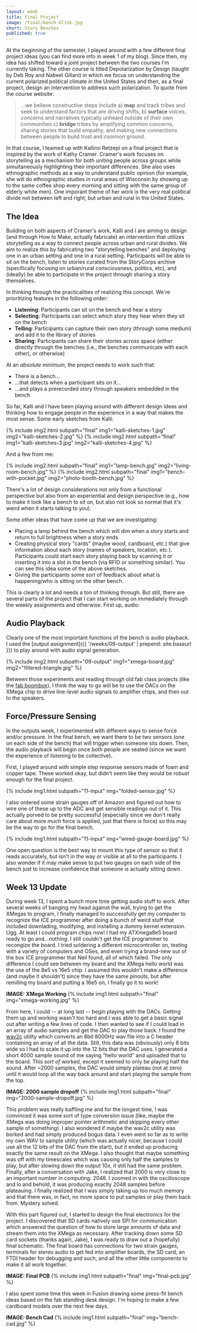 ```yaml
---
layout: week
title: Final Project
image: /final/bench-blink.jpg
short: Story Benches
published: true
---
```


At the beginning of the semester, I played around with a few different final project ideas (you can find more info in week 1 of my blog). Since then, my idea has shifted toward a joint project between the two courses I'm currently taking. The other course is titled Depolarization by Design (taught by Deb Roy and Nabeel Gillani) in which we focus on understanding the current polarized political climate in the United States and then, as a final project, design an intervention to address such polarization. To quote from the course website:

> ...we believe constructive steps include a) **map** and track tribes and seek to understand factors that are driving shifts, b) **surface** voices, concerns and narratives typically unheard outside of their own communities c) **bridge** tribes by amplifying common concerns, sharing stories that build empathy, and making new connections between people to build trust and common ground.

In that course, I teamed up with Kalliroi Retzepi on a final project that is inspired by the work of Kathy Cramer. Cramer's work focuses on storytelling as a mechanism for both uniting people across groups while simultaneously highlighting their important differences. She also uses ethnographic methods as a way to understand public opinion (for example, she will do ethnographic studies in rural areas of Wisconsin by showing up to the same coffee shop every morning and sitting with the same group of elderly white men). One imporant theme of her work is the very real political divide not between left and right, but urban and rural in the United States.

## The Idea

Building on both aspects of Cramer's work, Kalli and I are aiming to design (and through How to Make, actually fabricate) an intervention that utilizes storytelling as a way to connect people across urban and rural divides. We aim to realize this by fabricating two "storytelling benches" and deploying one in an urban setting and one in a rural setting. Participants will be able to sit on the bench, listen to stories curated from the StoryCorps archive (specifically focusing on urban/rural consciousness, politics, etc), and (ideally) be able to participate in the project through sharing a story themselves.

In thinking through the practicalities of realizing this concept. We're prioritizing features in the following order:

- **Listening**: Participants can sit on the bench and hear a story
- **Selecting**: Participants can select which story they hear when they sit on the bench
- **Telling**: Participants can capture their own story (through some medium) and add it to the library of stories
- **Sharing**: Participants can share their stories across space (either directly through the benches (i.e., the benches communicate with each other), or otherwise)

At an _absolute minimum_, the project needs to work such that:

- There is a bench...
- ...that detects when a participant sits on it...
- ...and plays a prerecorded story through speakers embedded in the bench

So far, Kalli and I have been playing around with different design ideas and thinking how to engage people in the experience in a way that makes the most sense. Some early sketches from Kalli:

{% include img2.html subpath="final" img1="kalli-sketches-1.jpg" img2="kalli-sketches-2.jpg" %}
{% include img2.html subpath="final" img1="kalli-sketches-3.jpg" img2="kalli-sketches-4.jpg" %}

And a few from me:

{% include img2.html subpath="final" img1="lamp-bench.jpg" img2="living-room-bench.jpg" %}
{% include img2.html subpath="final" img1="bench-with-pocket.jpg" img2="photo-booth-bench.jpg" %}

There's a lot of design considerations not only from a functional perspective but also from an experiential and design perspective (e.g., how to make it look like a bench to sit on, but also not look so normal that it's weird when it starts talking to you).

Some other ideas that have come up that we are investigating:

- Placing a lamp behind the bench which will dim when a story starts and return to full brightness when a story ends
- Creating physical story "cards" (maybe wood, cardboard, etc.) that give information about each story (names of speakers, location, etc.). Participants could start each story playing back by scanning it or inserting it into a slot in the bench (via RFID or something similar). You can see this idea some of the above sketches.
- Giving the participants some sort of feedback about what is happening/who is sitting on the other bench.

This is clearly a lot and needs a ton of thinking through. But still, there are several parts of the project that I can start working on immediately through the weekly assignments and otherwise. First up, audio:

## Audio Playback

Clearly one of the most important functions of the bench is audio playback. I used the [output assignment]({{ '/weeks/09-output' | prepend: site.baseurl }}) to play around with audio signal generation.

{% include img2.html subpath="09-output" img1="xmega-board.jpg" img2="filtered-triangle.jpg" %}

Between those experiments and reading through old fab class projects (like the [fab boombox](http://fab.cba.mit.edu/classes/863.11/people/matthew.keeter/fab_boombox/)), I think the way to go will be to use the DACs on the XMega chip to drive line-level audio signals to amplifier chips, and then out to the speakers.

## Force/Pressure Sensing

In the outputs week, I experimented with different ways to sense force and/or pressure. In the final bench, we want there to be two sensors (one on each side of the bench) that will trigger when someone sits down. Then, the audio playback will begin once *both* people are seated (since we want the experience of listening to be collective).

First, I played around with simple step response sensors made of foam and copper tape. These worked okay, but didn't seem like they would be robust enough for the final project.

{% include img1.html subpath="11-input" img="folded-sensor.jpg" %}

I also ordered some strain gauges off of Amazon and figured out how to wire one of these up to the ADC and get sensible readings out of it. This actually porved to be pretty successful (especially since we don't really care about more *much* force is applied, just that there *is* force) so this may be the way to go for the final bench.

{% include img1.html subpath="11-input" img="wired-gauge-board.jpg" %}

One open question is the best way to mount this type of sensor so that it reads accurately, but isn't in the way or visible at all to the participants. I also wonder if it may make sense to put two gauges on each side of the bench just to increase confidence that someone is actually sitting down.

## Week 13 Update

During week 13, I spent a bunch more time getting audio stuff to work. After several weeks of banging my head against the wall, trying to get the XMegas to program, I finally managed to successfully get my computer to recognize the ICE programmer after doing a bunch of weird stuff that included downlading, modifying, and installing a dummy kernel extension. Ugg. At least I could program chips now! I had my ATXmega8e5 board ready to go and...nothing. I still couldn't get the ICE programmer to recongize the board. I tried soldering a different microcontroller on, testing with a variety of computers and OSes, and even trying a brand-new out of the box ICE programmer that Neil found, all of which failed. The only difference I could see between my board and the XMega hello world was the use of the 8e5 vs 16e5 chip. I assumed this wouldn't make a difference (and maybe it shouldn't) since they have the same pinouts, but after remilling my board and putting a 16e5 on, I finally go it to work!

**IMAGE: XMega Working**
{% include img1.html subpath="final" img="xmega-working.jpg" %}

From here, I could -- at long last -- begin playing with the DACs. Getting them up and working wasn't too hard and I was able to get a basic signal out after writing a few lines of code. I then wanted to see if I could load in an array of audio samples and get the DAC to play those back. I found the [wav2c](https://github.com/olleolleolle/wav2c) utility which converts an 8bit 8000Hz wav file into a C header containing an array of all the data. Still, this data was (obviously) only 8 bits wide so I had to scale it up into the 12 bits that the DAC uses. I generated a short 4000 sample sound of me saying "hello world" and uploaded that to the board. This *sort of* worked, except it seemed to only be playing half the sound. After ~2000 samples, the DAC would simply plateau (not at zero) until it would loop all the way back around and start playing the sample from the top.

**IMAGE: 2000 sample dropoff**
{% include img1.html subpath="final" img="2000-sample-dropoff.jpg" %}

This problem was really baffling me and for the longest time, I was convinced it was some sort of type conversion issue (like, maybe the XMega was doing improper pointer arithmetic and skipping every other sample of something). I also wondered if maybe the wav2c utility was borked and had simply produced bogus data. I even went so far as to write my own WAV to sample utility (which was actually nicer, because I could use all the 12 bits of the DAC from the start), but it ended up producing exactly the same result on the XMega. I also thought that maybe something was off with my timescales which was causing only half the samples to play, but after slowing down the output 10x, it still had the same problem. Finally, after a conversation with Jake, I realized that 2000 is very close to an important number in computing: 2048. I zoomed in with the oscilloscope and lo and behold, it was producing exactly 2048 samples before plateauing. I finally realized that I was simply taking up too much memory and that there was, in fact, no more space to put samples or play them back from. Mystery solved.

With this part figured out, I started to design the final electronics for the project. I discovered that SD cards natively use SPI for communication which answered the question of how to store large amounts of data and stream them into the XMega as necessary. After tracking down some SD card sockets (thanks again, Jake), I was ready to draw out a (hopefully) final schematic. The final board has connections for two strain gauges, terminals for stereo audio to get fed into amplifier boards, the SD card, an FTDI header for debugging and such, and all the other little components to make it all work together.

**IMAGE: Final PCB**
{% include img1.html subpath="final" img="final-pcb.jpg" %}

I also spent some time this week in Fusion drawing some press-fit bench ideas based on the fab standing desk design. I'm hoping to make a few cardboard models over the next few days.

**IMAGE: Bench Cad**
{% include img1.html subpath="final" img="bench-cad.jpg" %}


